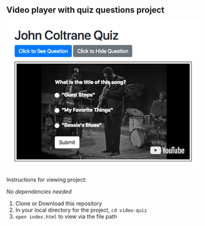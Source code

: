 ## Video player with quiz questions project

![screenshot of video quiz](assets/images/screencapture-video-quiz.png)

Instructions for viewing project:

*No dependencies needed*

1. Clone or Download this repository
2. In your local directory for the project, `cd video-quiz`
4. `open index.html` to view via the file path
